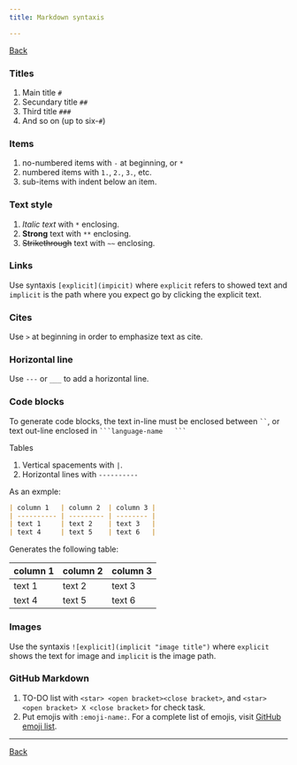 ```yaml
---
title: Markdown syntaxis

---
```

[Back](index)

### Titles
1. Main title `#`
2. Secundary title `##`
3. Third title `###`
4. And so on (up to six-`#`)

### Items
1. no-numbered items with `-` at beginning, or `*`
2. numbered items with `1.`, `2.`, `3.`, etc.
3. sub-items with indent below an item.

### Text style
1. *Italic text* with `*` enclosing.
2. **Strong** text with `**` enclosing.
3. ~~Strikethrough~~ text with `~~` enclosing.

### Links
Use syntaxis `[explicit](impicit)` where `explicit` refers to showed text and `implicit` is the path where you expect go by clicking the explicit text.

### Cites
Use `>` at beginning in order to emphasize text as cite.

### Horizontal line
Use `---` or `___` to add a horizontal line.

### Code blocks
To generate code blocks, the text in-line must be enclosed between ` `` `, or text out-line enclosed in ` ```language-name   ``` `

Tables
1. Vertical spacements with `|`.
2. Horizontal lines with `----------`

As an exmple: 
```markdown
| column 1   | column 2  | column 3 |
| ---------- | --------- | -------- |
| text 1     | text 2    | text 3   |
| text 4     | text 5    | text 6   |
```
Generates the following table: 

| column 1   | column 2  | column 3 |
| ---------- | --------- | -------- |
| text 1     | text 2    | text 3   |
| text 4     | text 5    | text 6   |

### Images
Use the syntaxis `![explicit](implicit "image title")` where `explicit` shows the text for image and `implicit` is the image path.

### GitHub Markdown
1. TO-DO list with `<star> <open bracket><close bracket>`, and `<star> <open bracket> X <close bracket>` for check task.  
2. Put emojis with `:emoji-name:`. For a complete list of emojis, visit [GitHub emoji list](https://gist.github.com/rxaviers/7360908).

---
[Back](index)

